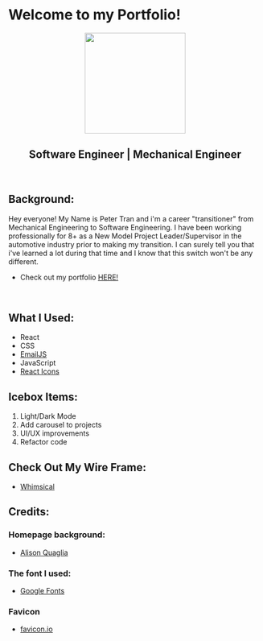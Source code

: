 # Welcome to my Portfolio!
<p align='center'>
<img src="../my-portfolio/src/Assets/ProfileImg.png" width='200'/>
</p>

<h2 align='center'>
  Software Engineer | Mechanical Engineer
</h2>

<br>

## Background:
Hey everyone! My Name is Peter Tran and i'm a career "transitioner" from Mechanical Engineering to Software Engineering. I have been working professionally for 8+ as a New Model Project Leader/Supervisor in the automotive industry prior to making my transition. I can surely tell you that i've learned a lot during that time and I know that this switch won't be any different. 

-  Check out my portfolio [HERE!](https://petertran-portfolio.netlify.app/)
<br>

## What I Used:
- React
- CSS
- [EmailJS](https://www.emailjs.com/docs/examples/reactjs/)
- JavaScript
- [React Icons](https://react-icons.github.io/react-icons/)

## Icebox Items:
1. Light/Dark Mode
2. Add carousel to projects
3. UI/UX improvements
4. Refactor code

## Check Out My Wire Frame:
- [Whimsical](https://whimsical.com/portfolio-Fbjo9X2er55jhcRnCdYkoc)

## Credits:
### Homepage background:
  - [Alison Quaglia](https://codepen.io/hylobates-lar/pen/qBbQeON)

### The font I used:
  - [Google Fonts](https://fonts.google.com/specimen/Quicksand)

### Favicon
  - [favicon.io](https://favicon.io/)